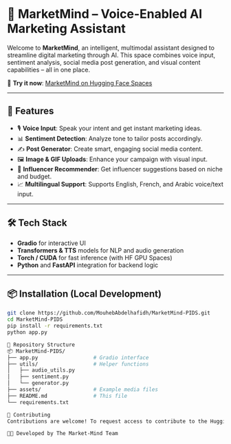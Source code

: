 # 🎯 MarketMind – Voice-Enabled AI Marketing Assistant

Welcome to **MarketMind**, an intelligent, multimodal assistant designed to streamline digital marketing through AI. This space combines voice input, sentiment analysis, social media post generation, and visual content capabilities – all in one place.

🚀 **Try it now**: [MarketMind on Hugging Face Spaces](https://huggingface.co/spaces/rayen-toujani/market-mind)

---

## 🧠 Features

- 🎙️ **Voice Input**: Speak your intent and get instant marketing ideas.
- 📊 **Sentiment Detection**: Analyze tone to tailor posts accordingly.
- ✍️ **Post Generator**: Create smart, engaging social media content.
- 🖼️ **Image & GIF Uploads**: Enhance your campaign with visual input.
- 🤝 **Influencer Recommender**: Get influencer suggestions based on niche and budget.
- 📈 **Multilingual Support**: Supports English, French, and Arabic voice/text input.

---

## 🛠️ Tech Stack

- **Gradio** for interactive UI
- **Transformers & TTS** models for NLP and audio generation
- **Torch / CUDA** for fast inference (with HF GPU Spaces)
- **Python** and **FastAPI** integration for backend logic

---

## 📦 Installation (Local Development)

```bash
git clone https://github.com/MouhebAbdelhafidh/MarketMind-PIDS.git
cd MarketMind-PIDS
pip install -r requirements.txt
python app.py

📂 Repository Structure
📦 MarketMind-PIDS/
├── app.py                  # Gradio interface
├── utils/                  # Helper functions
│   ├── audio_utils.py
│   ├── sentiment.py
│   └── generator.py
├── assets/                 # Example media files
├── README.md               # This file
└── requirements.txt

🤝 Contributing
Contributions are welcome! To request access to contribute to the Hugging Face Space, contact the project maintainer or open an issue.

🧑‍💻 Developed by The Market-Mind Team
